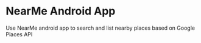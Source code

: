 # NearMe Android App
Use NearMe android app to search and list nearby places based on Google Places API

